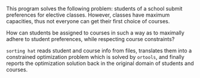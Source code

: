 This program solves the following problem: students of a school submit preferences for elective classes. However, classes have maximum capacities, thus not everyone can get their first choice of courses.

How can students be assigned to courses in such a way as to maximally adhere to student preferences, while respecting course constraints?

`sorting hat` reads student and course info from files, translates them into a constrained optimization problem which is solved by `ortools`, and finally reports the optimization solution back in the original domain of students and courses.